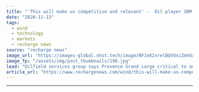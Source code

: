 ```yaml
---
title: "'This will make us competitive and relevant' -  Oil player SBM pins hopes on floating wind pilot"
date: "2020-11-13"
tags: 
  - wind
  - technology
  - markets
  - recharge news
source: "recharge news"
image_url: "https://images-global.nhst.tech/image/NFJxK2xrelBQVUxiZmV4aFk3bktneUlOeXNkdXNiYVF4dFpsbEgwSHg0RT0=/nhst/binary/8a3a0efaee8492285f379882603ea4e1"
image_fp: "/assets/img/post_thumbnails/190.jpg"
lead: "Oilfield services group says Provence Grand Large critical to ambitions in fast-growing renewables segment"
article_url: "https://www.rechargenews.com/wind/this-will-make-us-competitive-and-relevant-oil-player-sbm-pins-hopes-on-floating-wind-pilot/2-1-912264"
---
```


---
